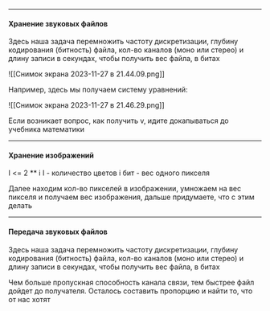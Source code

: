 
***
#### Хранение звуковых файлов

Здесь наша задача перемножить частоту дискретизации, глубину кодирования (битность) файла, кол-во каналов (моно или стерео) и длину записи в секундах, чтобы получить вес файла, в битах

![[Снимок экрана 2023-11-27 в 21.44.09.png]]

Например, здесь мы получаем систему уравнений:

![[Снимок экрана 2023-11-27 в 21.46.29.png]]

Если возникает вопрос, как получить v, идите докапываться до учебника математики

***
#### Хранение изображений

I <= 2 ** i
I - количество цветов
i бит - вес одного пикселя

Далее находим кол-во пикселей в изображении, умножаем на вес пикселя и получаем вес изображения, дальше придумаете, что с этим делать

***
#### Передача звуковых файлов

Здесь наша задача перемножить частоту дискретизации, глубину кодирования (битность) файла, кол-во каналов (моно или стерео) и длину записи в секундах, чтобы получить вес файла, в битах

Чем больше пропускная способность канала связи, тем быстрее файл дойдет до получателя. Осталось составить пропорцию и найти то, что от нас хотят